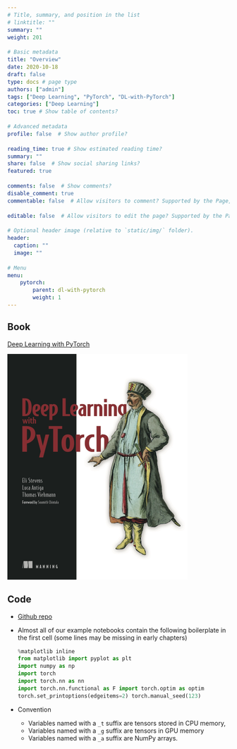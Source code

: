 ```yaml
---
# Title, summary, and position in the list
# linktitle: ""
summary: ""
weight: 201

# Basic metadata
title: "Overview"
date: 2020-10-18
draft: false
type: docs # page type
authors: ["admin"]
tags: ["Deep Learning", "PyTorch", "DL-with-PyTorch"]
categories: ["Deep Learning"]
toc: true # Show table of contents?

# Advanced metadata
profile: false  # Show author profile?

reading_time: true # Show estimated reading time?
summary: ""
share: false  # Show social sharing links?
featured: true

comments: false  # Show comments?
disable_comment: true
commentable: false  # Allow visitors to comment? Supported by the Page, Post, and Docs content types.

editable: false  # Allow visitors to edit the page? Supported by the Page, Post, and Docs content types.

# Optional header image (relative to `static/img/` folder).
header:
  caption: ""
  image: ""

# Menu
menu: 
    pytorch:
        parent: dl-with-pytorch
        weight: 1
---
```


## Book

[Deep Learning with PyTorch](https://pytorch.org/deep-learning-with-pytorch)

<img src="https://raw.githubusercontent.com/EckoTan0804/upic-repo/master/uPic/deep-learning-thumbnail.png" alt="img" style="zoom:50%;" />

## Code

- [Github repo](https://github.com/deep-learning-with-pytorch/dlwpt-code)

- Almost all of our example notebooks contain the following boilerplate in the first cell (some lines may be missing in early chapters)

  ```python
  %matplotlib inline
  from matplotlib import pyplot as plt
  import numpy as np
  import torch
  import torch.nn as nn
  import torch.nn.functional as F import torch.optim as optim
  torch.set_printoptions(edgeitems=2) torch.manual_seed(123)
  ```

- Convention
  - Variables named with a `_t` suffix are tensors stored in CPU memory, 
  - Variables named with a `_g` suffix are tensors in GPU memory
  - Variables named with a `_a` suffix  are NumPy arrays.